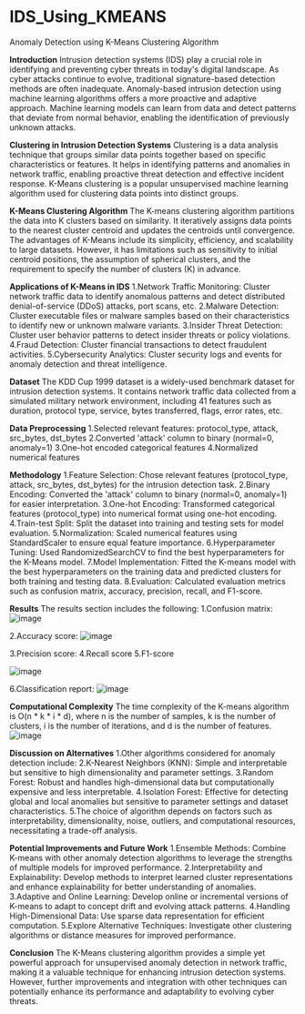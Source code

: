 # IDS_Using_KMEANS
Anomaly Detection using K-Means Clustering Algorithm

**Introduction**
Intrusion detection systems (IDS) play a crucial role in identifying and preventing cyber threats in today's digital landscape. As cyber attacks continue to evolve, traditional signature-based detection methods are often inadequate. Anomaly-based intrusion detection using machine learning algorithms offers a more proactive and adaptive approach. Machine learning models can learn from data and detect patterns that deviate from normal behavior, enabling the identification of previously unknown attacks.

**Clustering in Intrusion Detection Systems**
Clustering is a data analysis technique that groups similar data points together based on specific characteristics or features. It helps in identifying patterns and anomalies in network traffic, enabling proactive threat detection and effective incident response. K-Means clustering is a popular unsupervised machine learning algorithm used for clustering data points into distinct groups.

**K-Means Clustering Algorithm**
The K-means clustering algorithm partitions the data into K clusters based on similarity. It iteratively assigns data points to the nearest cluster centroid and updates the centroids until convergence. The advantages of K-Means include its simplicity, efficiency, and scalability to large datasets. However, it has limitations such as sensitivity to initial centroid positions, the assumption of spherical clusters, and the requirement to specify the number of clusters (K) in advance.


**Applications of K-Means in IDS**
1.Network Traffic Monitoring: Cluster network traffic data to identify anomalous patterns and detect distributed denial-of-service (DDoS) attacks, port scans, etc.
2.Malware Detection: Cluster executable files or malware samples based on their characteristics to identify new or unknown malware variants.
3.Insider Threat Detection: Cluster user behavior patterns to detect insider threats or policy violations.
4.Fraud Detection: Cluster financial transactions to detect fraudulent activities.
5.Cybersecurity Analytics: Cluster security logs and events for anomaly detection and threat intelligence.

**Dataset**
The KDD Cup 1999 dataset is a widely-used benchmark dataset for intrusion detection systems. It contains network traffic data collected from a simulated military network environment, including 41 features such as duration, protocol type, service, bytes transferred, flags, error rates, etc.

**Data Preprocessing**
1.Selected relevant features: protocol_type, attack, src_bytes, dst_bytes
2.Converted 'attack' column to binary (normal=0, anomaly=1)
3.One-hot encoded categorical features
4.Normalized numerical features

**Methodology**
1.Feature Selection: Chose relevant features (protocol_type, attack, src_bytes, dst_bytes) for the intrusion detection task.
2.Binary Encoding: Converted the 'attack' column to binary (normal=0, anomaly=1) for easier interpretation.
3.One-hot Encoding: Transformed categorical features (protocol_type) into numerical format using one-hot encoding.
4.Train-test Split: Split the dataset into training and testing sets for model evaluation.
5.Normalization: Scaled numerical features using StandardScaler to ensure equal feature importance.
6.Hyperparameter Tuning: Used RandomizedSearchCV to find the best hyperparameters for the K-Means model.
7.Model Implementation: Fitted the K-means model with the best hyperparameters on the training data and predicted clusters for both training and testing data.
8.Evaluation: Calculated evaluation metrics such as confusion matrix, accuracy, precision, recall, and F1-score.

**Results**
The results section includes the following:
1.Confusion matrix: ![image](https://github.com/swethabotta/IDS_Using_KMEANS/assets/169571533/9fc3845c-3118-42d4-bd5b-49c411ebcd61)

2.Accuracy score: ![image](https://github.com/swethabotta/IDS_Using_KMEANS/assets/169571533/bc623fe8-84d9-4ccc-b3f3-333491ecb73f)

3.Precision score: 
4.Recall score
5.F1-score

![image](https://github.com/swethabotta/IDS_Using_KMEANS/assets/169571533/a91596e4-1ad8-44a0-9016-84f3aa3ccee4)

6.Classification report: ![image](https://github.com/swethabotta/IDS_Using_KMEANS/assets/169571533/de025d28-b946-4e3c-992c-7f738e00cd04)

**Computational Complexity**
The time complexity of the K-means algorithm is O(n * k * i * d), where n is the number of samples, k is the number of clusters, i is the number of iterations, and d is the number of features.
![image](https://github.com/swethabotta/IDS_Using_KMEANS/assets/169571533/fdfc6e69-bbdd-45d4-bace-83092dcc8f73)

**Discussion on Alternatives**
1.Other algorithms considered for anomaly detection include:
2.K-Nearest Neighbors (KNN): Simple and interpretable but sensitive to high dimensionality and parameter settings.
3.Random Forest: Robust and handles high-dimensional data but computationally expensive and less interpretable.
4.Isolation Forest: Effective for detecting global and local anomalies but sensitive to parameter settings and dataset characteristics.
5.The choice of algorithm depends on factors such as interpretability, dimensionality, noise, outliers, and computational resources, necessitating a trade-off analysis.

**Potential Improvements and Future Work**
1.Ensemble Methods: Combine K-means with other anomaly detection algorithms to leverage the strengths of multiple models for improved performance.
2.Interpretability and Explainability: Develop methods to interpret learned cluster representations and enhance explainability for better understanding of anomalies.
3.Adaptive and Online Learning: Develop online or incremental versions of K-means to adapt to concept drift and evolving attack patterns.
4.Handling High-Dimensional Data: Use sparse data representation for efficient computation.
5.Explore Alternative Techniques: Investigate other clustering algorithms or distance measures for improved performance.

**Conclusion**
The K-Means clustering algorithm provides a simple yet powerful approach for unsupervised anomaly detection in network traffic, making it a valuable technique for enhancing intrusion detection systems. However, further improvements and integration with other techniques can potentially enhance its performance and adaptability to evolving cyber threats.
